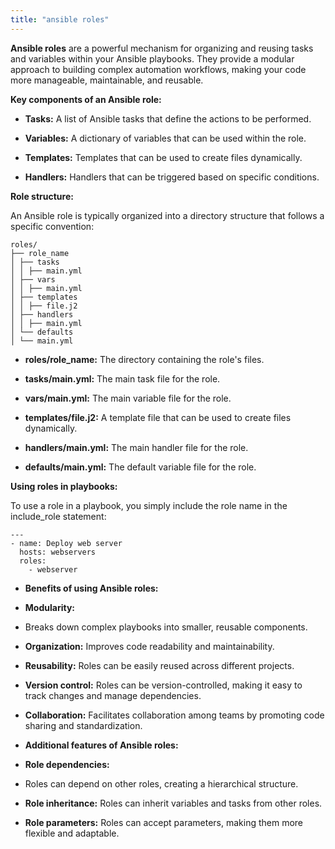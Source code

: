 ```yaml
---
title: "ansible roles"
---
```

**Ansible roles** are a powerful mechanism for organizing and reusing tasks and variables within your Ansible playbooks. They provide a modular approach to building complex automation workflows, making your code more manageable, maintainable, and reusable.

**Key components of an Ansible role:**

*   **Tasks:** A list of Ansible tasks that define the actions to be performed.
    
*   **Variables:** A dictionary of variables that can be used within the role.
    
*   **Templates:** Templates that can be used to create files dynamically.
    
*   **Handlers:** Handlers that can be triggered based on specific conditions.
    

**Role structure:**

An Ansible role is typically organized into a directory structure that follows a specific convention:

```
roles/
├── role_name
│ ├── tasks
│ │ ├── main.yml
│ ├── vars
│ │ ├── main.yml
│ ├── templates
│ │ ├── file.j2
│ ├── handlers
│ │ ├── main.yml
│ └── defaults
│ └── main.yml
```

*   **roles/role_name:** The directory containing the role's files.
    
*   **tasks/main.yml:** The main task file for the role.
    
*   **vars/main.yml:** The main variable file for the role.
    
*   **templates/file.j2:** A template file that can be used to create files dynamically.
    
*   **handlers/main.yml:** The main handler file for the role.
    
*   **defaults/main.yml:** The default variable file for the role.
    

**Using roles in playbooks:**

To use a role in a playbook, you simply include the role name in the include_role statement:

```
---
- name: Deploy web server
  hosts: webservers
  roles:
    - webserver
```

*   **Benefits of using Ansible roles:**
    
*   **Modularity:**
    
*   Breaks down complex playbooks into smaller, reusable components.
    
*   **Organization:** Improves code readability and maintainability.
    
*   **Reusability:** Roles can be easily reused across different projects.
    
*   **Version control:** Roles can be version-controlled, making it easy to track changes and manage dependencies.
    
*   **Collaboration:** Facilitates collaboration among teams by promoting code sharing and standardization.
    
*   **Additional features of Ansible roles:**
    
*   **Role dependencies:**
    
*   Roles can depend on other roles, creating a hierarchical structure.
    
*   **Role inheritance:** Roles can inherit variables and tasks from other roles.
    
*   **Role parameters:** Roles can accept parameters, making them more flexible and adaptable.

